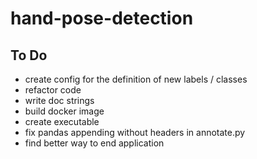 # hand-pose-detection

## To Do

* create config for the definition of new labels / classes
* refactor code
* write doc strings
* build docker image
* create executable
* fix pandas appending without headers in annotate.py
* find better way to end application
